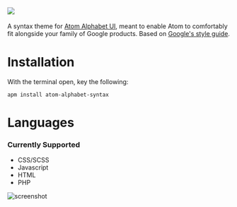 ![](https://raw.githubusercontent.com/jmcalaway/atom-alphabet-syntax/master/alphabet-syntax-header.png)
---

A syntax theme for [Atom Alphabet UI](https://github.com/jmcalaway/atom-alphabet-ui), meant to enable Atom to comfortably fit alongside your family of Google products. Based on [Google's style guide](https://www.google.com/design/spec/style/color.html#).

# Installation
With the terminal open, key the following:

```shell
apm install atom-alphabet-syntax
```

# Languages
### Currently Supported
* CSS/SCSS
* Javascript
* HTML
* PHP

![screenshot](screenshot-here.png)